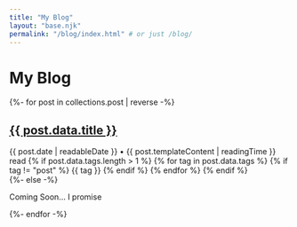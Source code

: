 ```yaml
---
title: "My Blog"
layout: "base.njk"
permalink: "/blog/index.html" # or just /blog/
---
```


<h1 class="page-title">My Blog</h1>

<div class="blog-list">
  {%- for post in collections.post | reverse -%}
    <article class="blog-list-item">
      <h2><a href="{{ post.url | url }}">{{ post.data.title }}</a></h2>
      <div class="post-meta">
        <time datetime="{{ post.date | htmlDateString }}">{{ post.date | readableDate }}</time>
        <span class="post-reading-time"> • {{ post.templateContent | readingTime }} read</span>
        {% if post.data.tags.length > 1 %}
          <span class="post-tags">
            {% for tag in post.data.tags %}
              {% if tag != "post" %}
                <span class="tag">{{ tag }}</span>
              {% endif %}
            {% endfor %}
          </span>
        {% endif %}
      </div>
    </article>
  {%- else -%}
    <p>Coming Soon...  I promise</p>
  {%- endfor -%}
</div>
